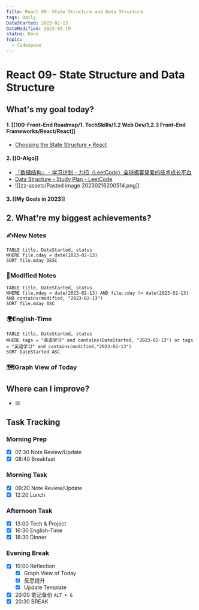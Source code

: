 ```yaml
---
Title: React 09- State Structure and Data Structure
tags: Daily
DateStarted: 2023-02-13
DateModified: 2023-05-19
status: Done
Topic:
  - Codespace
---
```


# React 09- State Structure and Data Structure

## What's my goal today?

#### 1. [[100-Front-End Roadmap/1. TechSkills/1.2 Web Dev/1.2.3 Front-End Frameworks/React/React]]

- [Choosing the State Structure • React](https://beta.reactjs.org/learn/choosing-the-state-structure)

#### 2. [[O-Algo]]

- [「数据结构」 - 学习计划 - 力扣（LeetCode）全球极客挚爱的技术成长平台](https://leetcode.cn/study-plan/data-structures/?progress=jnnzzqs)
- [Data Structure - Study Plan - LeetCode](https://leetcode.com/study-plan/data-structure/?progress=x3fworis)
- ![[zz-assets/Pasted image 20230216200514.png]]

#### 3. [[My Goals in 2023]]

## 2. What're my biggest achievements?

### ✍️New Notes

```dataview
TABLE title, DateStarted, status
WHERE file.cday = date(2023-02-13)
SORT file.mday DESC
```

### 📝Modified Notes

```dataview
TABLE title, DateStarted, status
WHERE file.mday = date(2023-02-13) AND file.cday != date(2023-02-13) AND contains(modified, "2023-02-13")
SORT file.mday ASC
```

### 🌍English-Time

```dataview
TABLE title, DateStarted, status
WHERE tags = "英语学习" and contains(DateStarted, "2023-02-13") or tags = "英语学习" and contains(modified,"2023-02-13")
SORT DateStarted ASC
```

### 🗺️Graph View of Today

## Where can I improve?

- [x]

## Task Tracking

### Morning Prep

- [x] 07:30 Note Review/Update
- [x] 08:40 Breakfast

### Morning Task

- [x] 09:20 Note Review/Update
- [x] 12:20 Lunch

### Afternoon Task

- [x] 13:00 Tech & Project
- [x] 16:30 English-Time
- [x] 18:30 Dinner

### Evening Break

- [x] 19:00 Reflection
  - [x] Graph View of Today
  - [x] 反思提升
  - [x] Update Template
- [x] 20:00 笔记备份 `ALT + G`
- [x] 20:30 BREAK
